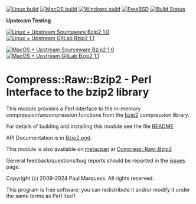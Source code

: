 [![Linux build](https://github.com/pmqs/Compress-Raw-Bzip2/actions/workflows/linux.yml/badge.svg)](https://github.com/pmqs/Compress-Raw-Bzip2/actions/workflows/linux.yml)
[![MacOS build](https://github.com/pmqs/Compress-Raw-Bzip2/actions/workflows/macos.yml/badge.svg)](https://github.com/pmqs/Compress-Raw-Bzip2/actions/workflows/macos.yml)
[![Windows build](https://github.com/pmqs/Compress-Raw-Bzip2/actions/workflows/windows.yml/badge.svg)](https://github.com/pmqs/Compress-Raw-Bzip2/actions/workflows/windows.yml)
[![FreeBSD](https://api.cirrus-ci.com/github/pmqs/Compress-Raw-Bzip2.svg?task=FreeBSD)](https://cirrus-ci.com/github/pmqs/Compress-Raw-Bzip2?task=FreeBSD)
[![Build Status](https://ci.appveyor.com/api/projects/status/github/pmqs/Compress-Raw-Bzip2?svg=true)](https://ci.appveyor.com/project/pmqs/Compress-Raw-Bzip2)

**Upstream Testing**

[![Linux + Upstream Sourceware Bzip2 1.0](https://github.com/pmqs/Compress-Raw-Bzip2/actions/workflows/linux-upstream-sourceware.yml/badge.svg)](https://github.com/pmqs/Compress-Raw-Bzip2/actions/workflows/linux-upstream-sourceware.yml)
[![Linux + Upstream GitLab Bzip2 1.1](https://github.com/pmqs/Compress-Raw-Bzip2/actions/workflows/linux-upstream-gitlab.yml/badge.svg)](https://github.com/pmqs/Compress-Raw-Bzip2/actions/workflows/linux-upstream-gitlab.yml)

[![MacOS + Upstream Sourceware Bzip2 1.0](https://github.com/pmqs/Compress-Raw-Bzip2/actions/workflows/macos-upstream-sourceware.yml/badge.svg)](https://github.com/pmqs/Compress-Raw-Bzip2/actions/workflows/macos-upstream-sourceware.yml)
[![MacOS + Upstream GitLab Bzip2 1.1](https://github.com/pmqs/Compress-Raw-Bzip2/actions/workflows/macos-upstream-gitlab.yml/badge.svg)](https://github.com/pmqs/Compress-Raw-Bzip2/actions/workflows/macos-upstream-gitlab.yml)



# Compress::Raw::Bzip2 - Perl Interface to the bzip2 library


This module provides a Perl interface to the in-memory
compression/uncompression functions from the [bzip2](https://sourceware.org/bzip2/)
compression library.

For details of building and installing this module see the file [README](../README)

API Documentation is in [Bzip2.pod](Bzip2.pod).

This module is also available on [metacpan](https://metacpan.org/) at [Compress::Raw::Bzip2](https://metacpan.org/pod/Compress::Raw::Bzip2)

General feedback/questions/bug reports should be reported in the [issues](https://github.com/pmqs/Compress-Raw-Bzip2/issues) page.


Copyright (c) 2009-2024 Paul Marquess. All rights reserved.

This program is free software; you can redistribute it
and/or modify it under the same terms as Perl itself.
